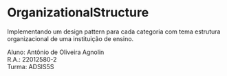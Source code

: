 # OrganizationalStructure
Implementando um design pattern para cada categoria com tema estrutura organizacional de uma instituição de ensino. <br>

Aluno: Antônio de Oliveira Agnolin <br>
R.A.: 22012580-2 <br>
Turma: ADSIS5S
